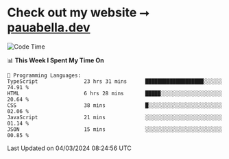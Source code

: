 # Check out my website ⭢ [pauabella.dev](https://pauabella.dev)

<!--START_SECTION:waka-->
![Code Time](http://img.shields.io/badge/Code%20Time-3%2C063%20hrs%2045%20mins-blue)

📊 **This Week I Spent My Time On** 

```text
💬 Programming Languages: 
TypeScript               23 hrs 31 mins      ███████████████████░░░░░░   74.91 % 
HTML                     6 hrs 28 mins       █████░░░░░░░░░░░░░░░░░░░░   20.64 % 
CSS                      38 mins             █░░░░░░░░░░░░░░░░░░░░░░░░   02.06 % 
JavaScript               21 mins             ░░░░░░░░░░░░░░░░░░░░░░░░░   01.14 % 
JSON                     15 mins             ░░░░░░░░░░░░░░░░░░░░░░░░░   00.85 % 
```


 Last Updated on 04/03/2024 08:24:56 UTC
<!--END_SECTION:waka-->
